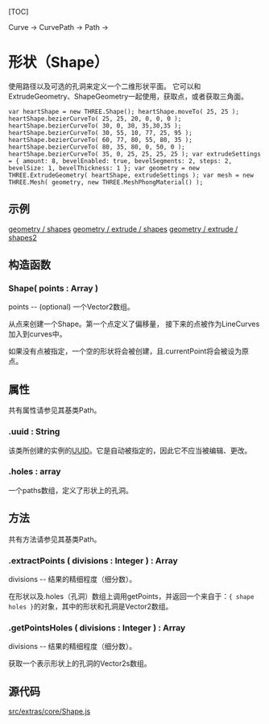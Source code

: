 [TOC]



Curve → CurvePath → Path →

# 形状（Shape）

使用路径以及可选的孔洞来定义一个二维形状平面。 它可以和ExtrudeGeometry、ShapeGeometry一起使用，获取点，或者获取三角面。

```
var heartShape = new THREE.Shape(); heartShape.moveTo( 25, 25 ); heartShape.bezierCurveTo( 25, 25, 20, 0, 0, 0 ); heartShape.bezierCurveTo( 30, 0, 30, 35,30,35 ); heartShape.bezierCurveTo( 30, 55, 10, 77, 25, 95 ); heartShape.bezierCurveTo( 60, 77, 80, 55, 80, 35 ); heartShape.bezierCurveTo( 80, 35, 80, 0, 50, 0 ); heartShape.bezierCurveTo( 35, 0, 25, 25, 25, 25 ); var extrudeSettings = { amount: 8, bevelEnabled: true, bevelSegments: 2, steps: 2, bevelSize: 1, bevelThickness: 1 }; var geometry = new THREE.ExtrudeGeometry( heartShape, extrudeSettings ); var mesh = new THREE.Mesh( geometry, new THREE.MeshPhongMaterial() );
```

## 示例

[geometry / shapes](http://www.webgl3d.cn/threejs/examples/#webgl_geometry_shapes)
[geometry / extrude / shapes](http://www.webgl3d.cn/threejs/examples/#webgl_geometry_extrude_shapes)
[geometry / extrude / shapes2](http://www.webgl3d.cn/threejs/examples/#webgl_geometry_extrude_shapes2)

## 构造函数

### Shape( points : Array )

points -- (optional) 一个Vector2数组。

从点来创建一个Shape。第一个点定义了偏移量， 接下来的点被作为LineCurves加入到curves中。

如果没有点被指定，一个空的形状将会被创建，且.currentPoint将会被设为原点。

## 属性

共有属性请参见其基类Path。

### .uuid : String

该类所创建的实例的[UUID](http://en.wikipedia.org/wiki/Universally_unique_identifier)。它是自动被指定的，因此它不应当被编辑、更改。

### .holes : array

一个paths数组，定义了形状上的孔洞。

## 方法

共有方法请参见其基类Path。

### .extractPoints ( divisions : Integer ) : Array

divisions -- 结果的精细程度（细分数）。

在形状以及.holes（孔洞）数组上调用getPoints，并返回一个来自于：`{ shape holes }`的对象，其中的形状和孔洞是Vector2数组。

### .getPointsHoles ( divisions : Integer ) : Array

divisions -- 结果的精细程度（细分数）。

获取一个表示形状上的孔洞的Vector2s数组。

## 源代码

[src/extras/core/Shape.js](https://github.com/mrdoob/three.js/blob/master/src/extras/core/Shape.js)
